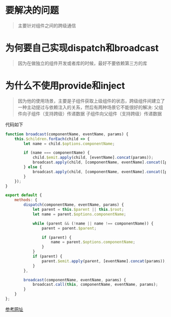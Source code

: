 # 要解决的问题
> 主要针对组件之间的跨级通信


# 为何要自己实现dispatch和broadcast
> 因为在做独立的组件开发或者库的时候，最好不要依赖第三方的库

# 为什么不使用provide和inject
> 因为他的使用场景，主要是子组件获取上级组件的状态，跨级组件间建立了一种主动提过与依赖注入的关系，然后有两种场景它不能很好的解决:
> 父组件向子组件（支持跨级）传递数据
> 子组件向父组件（支持跨级）传递数据

代码如下
~~~js
function broadcast(componentName, eventName, params) {
    this.$children.forEach(child => {
        let name = child.$options.componentName;

        if (name === componentName) {
            child.$emit.apply(child, [eventName].concat(params));
            broadcast.apply(child, [componentName, eventName].concat([params]));  //继续遍历子节点！！
        } else {
            broadcast.apply(child, [componentName, eventName].concat([params]));
        }
    });
}

export default {
    methods: {
        dispatch(componentName, eventName, params) {
            let parent = this.$parent || this.$root;
            let name = parent.$options.componentName;

            while (parent && (!name || name !== componentName)) {
                parent = parent.$parent;

                if (parent) {
                    name = parent.$options.componentName;
                }
            }
            if (parent) {
                parent.$emit.apply(parent, [eventName].concat(params));
            }
        },

        broadcast(componentName, eventName, params) {
            broadcast.call(this, componentName, eventName, params);
        }
    }
};
~~~

[参考网址](https://www.jb51.net/article/204397.htm)
